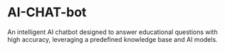 # AI-CHAT-bot
An intelligent AI chatbot designed to answer educational questions with high accuracy, leveraging a predefined knowledge base and AI models.
